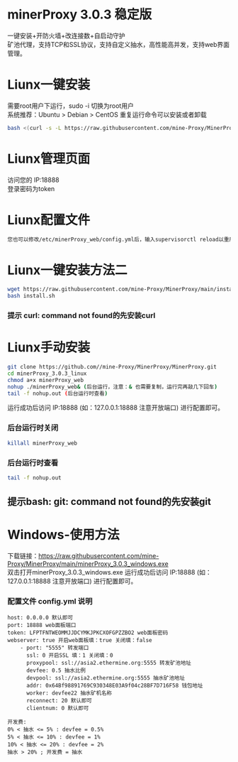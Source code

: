# minerProxy  3.0.3 稳定版  
一键安装+开防火墙+改连接数+自启动守护  
矿池代理，支持TCP和SSL协议，支持自定义抽水，高性能高并发，支持web界面管理。 

# Liunx一键安装

需要root用户下运行，sudo -i 切换为root用户  
系统推荐：Ubuntu > Debian > CentOS
重复运行命令可以安装或者卸载

```bash
bash <(curl -s -L https://raw.githubusercontent.com/mine-Proxy/MinerProxy/main/install.sh)
```

# Liunx管理页面

访问您的 IP:18888    
登录密码为token  

# Liunx配置文件
```bash
您也可以修改/etc/minerProxy_web/config.yml后，输入supervisorctl reload以重启服务  
```

# Liunx一键安装方法二
```bash
wget https://raw.githubusercontent.com/mine-Proxy/MinerProxy/main/install.sh
bash install.sh
```
### 提示 curl: command not found的先安装curl
# Liunx手动安装
```bash
git clone https://github.com//mine-Proxy/MinerProxy/MinerProxy.git
cd minerProxy_3.0.3_linux
chmod a+x minerProxy_web
nohup ./minerProxy_web& (后台运行，注意：& 也需要复制，运行完再敲几下回车)
tail -f nohup.out (后台运行时查看)
``` 
运行成功后访问 IP:18888 (如：127.0.0.1:18888 注意开放端口) 进行配置即可。  
### 后台运行时关闭
```bash
killall minerProxy_web
```
### 后台运行时查看
```bash
tail -f nohup.out
```
## 提示bash: git: command not found的先安装git
# Windows-使用方法
下载链接：https://raw.githubusercontent.com/mine-Proxy/MinerProxy/main/minerProxy_3.0.3_windows.exe    
双击打开minerProxy_3.0.3_windows.exe  运行成功后访问 IP:18888 (如：127.0.0.1:18888 注意开放端口) 进行配置即可。

### 配置文件 config.yml 说明
```
host: 0.0.0.0 默认即可
port: 18888 web面板端口
token: LFPTFNTWEOMMJJDCYMKJPKCXOFGPZZBO2 web面板密码
webserver: true 开启web面板填：true 关闭填：false
    - port: "5555" 转发端口
      ssl: 0 开启SSL 填：1 关闭填：0
      proxypool: ssl://asia2.ethermine.org:5555 转发矿池地址
      devfee: 0.5 抽水比例
      devpool: ssl://asia2.ethermine.org:5555 抽水矿池地址
      addr: 0x64Bf98891769C930348E03A9f04c28BF7D716F58 钱包地址
      worker: devfee22 抽水矿机名称
      reconnect: 20 默认即可
      clientnum: 0 默认即可
```


```bigquery
开发费:
0% < 抽水 <= 5% : devfee = 0.5%
5% < 抽水 <= 10% : devfee = 1%
10% < 抽水 <= 20% : devfee = 2%
抽水 > 20% ; 开发费 = 抽水
```
